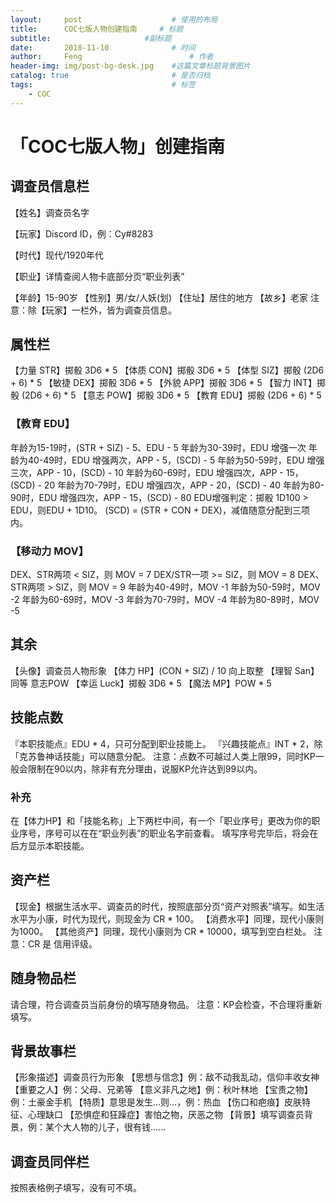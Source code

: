 ```yaml
---
layout:     post   				    # 使用的布局
title:      COC七版人物创建指南 	# 标题
subtitle:                     #副标题
date:       2018-11-10 				# 时间
author:     Feng 						# 作者
header-img: img/post-bg-desk.jpg 	#这篇文章标题背景图片
catalog: true 						# 是否归档
tags:								# 标签
    - COC
---
```

# 「COC七版人物」创建指南
## 调查员信息栏 
【姓名】调查员名字 

【玩家】Discord ID，例：Cy#8283

【时代】现代/1920年代

【职业】详情查阅人物卡底部分页“职业列表”

【年龄】15-90岁
【性别】男/女/人妖(划)
【住址】居住的地方
【故乡】老家
注意：除【玩家】一栏外，皆为调查员信息。

## 属性栏
【力量 STR】掷骰 3D6 * 5
【体质 CON】掷骰 3D6 * 5
【体型 SIZ】掷骰 (2D6 + 6) * 5
【敏捷 DEX】掷骰 3D6 * 5
【外貌 APP】掷骰 3D6 * 5
【智力 INT】掷骰 (2D6 + 6) * 5
【意志 POW】掷骰 3D6 * 5
【教育 EDU】掷骰 (2D6 + 6) * 5

### 【教育 EDU】
年龄为15-19时，(STR + SIZ) - 5、EDU - 5
年龄为30-39时，EDU 增强一次
年龄为40-49时，EDU 增强两次，APP - 5，(SCD) - 5
年龄为50-59时，EDU 增强三次，APP - 10，(SCD) - 10
年龄为60-69时，EDU 增强四次，APP - 15，(SCD) - 20
年龄为70-79时，EDU 增强四次，APP - 20，(SCD) - 40
年龄为80-90时，EDU 增强四次，APP - 15，(SCD) - 80
EDU增强判定：掷骰 1D100 > EDU，则EDU + 1D10。
(SCD) = (STR + CON + DEX)，减值随意分配到三项内。

### 【移动力 MOV】
DEX、STR两项 < SIZ，则 MOV = 7
DEX/STR一项 >= SIZ，则 MOV = 8
DEX、STR两项 > SIZ，则 MOV = 9
年龄为40-49时，MOV -1
年龄为50-59时，MOV -2
年龄为60-69时，MOV -3
年龄为70-79时，MOV -4
年龄为80-89时，MOV -5

## 其余
【头像】调查员人物形象
【体力 HP】(CON + SIZ) / 10 向上取整
【理智 San】同等 意志POW
【幸运 Luck】掷骰 3D6 * 5
【魔法 MP】POW * 5

## 技能点数
『本职技能点』EDU * 4，只可分配到职业技能上。
『兴趣技能点』INT * 2，除「克苏鲁神话技能」可以随意分配。
注意：点数不可越过人类上限99，同时KP一般会限制在90以内，除非有充分理由，说服KP允许达到99以内。

### 补充
在【体力HP】和「技能名称」上下两栏中间，有一个「职业序号」更改为你的职业序号，序号可以在在“职业列表”的职业名字前查看。
填写序号完毕后，将会在后方显示本职技能。

## 资产栏
【现金】根据生活水平、调查员的时代，按照底部分页“资产对照表”填写。如生活水平为小康，时代为现代，则现金为 CR * 100。
【消费水平】同理，现代小康则为1000。
【其他资产】同理，现代小康则为 CR * 10000，填写到空白栏处。
注意：CR 是 信用评级。

## 随身物品栏
请合理，符合调查员当前身份的填写随身物品。
注意：KP会检查，不合理将重新填写。

## 背景故事栏
【形象描述】调查员行为形象
【思想与信念】例：敌不动我乱动，信仰丰收女神
【重要之人】例：父母、兄弟等
【意义非凡之地】例：秋叶林地
【宝贵之物】例：土豪金手机
【特质】意思是发生...则...，例：热血
【伤口和疤痕】皮肤特征、心理缺口
【恐惧症和狂躁症】害怕之物，厌恶之物
【背景】填写调查员背景，例：某个大人物的儿子，很有钱......

## 调查员同伴栏
按照表格例子填写，没有可不填。